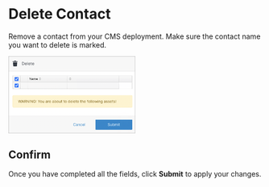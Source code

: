 # Delete Contact

Remove a contact from your CMS deployment. Make sure the contact name you want to delete is marked.

<img src="../../../images/delete-contact1.png" alt="delete-contact" style="width: 50%; display: block"></a>

## Confirm

Once you have completed all the fields, click **Submit** to apply your changes.